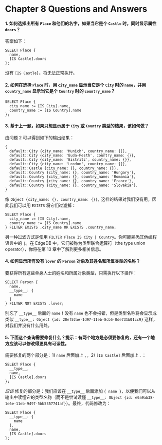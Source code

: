 # Chapter 8 Questions and Answers

#### 1. 如何选择出所有 `Place` 和他们的名字，如果当它是个 `Castle` 时，同时显示属性 `doors`？

答案如下：

```edgeql
SELECT Place {
  name,
  [IS Castle].doors
};
```

没有 `[IS Castle]`，将无法正常执行。

#### 2. 如何在选择 `Place` 时，用 `city_name` 显示当它是个 `City` 时的 `name`，并用 `country_name` 显示当它是个 `Country` 时的 `country_name`？

```edgeql
SELECT Place {
  city_name := [IS City].name,
  country_name := [IS Country].name
};
```

#### 3. 基于上一题，如果只想显示属于 `City` 或 `Country` 类型的结果，该如何做？

由问题 2 可以得到如下的输出结果：

```
{
  default::City {city_name: 'Munich', country_name: {}},
  default::City {city_name: 'Buda-Pesth', country_name: {}},
  default::City {city_name: 'Bistritz', country_name: {}},
  default::City {city_name: 'London', country_name: {}},
  default::Castle {city_name: {}, country_name: {}},
  default::Country {city_name: {}, country_name: 'Hungary'},
  default::Country {city_name: {}, country_name: 'Romania'},
  default::Country {city_name: {}, country_name: 'France'},
  default::Country {city_name: {}, country_name: 'Slovakia'},
}
```

像 `Object {city_name: {}, country_name: {}},` 这样的结果对我们没有用，因此我们可以用 `EXISTS` 将它们过滤掉： 

```edgeql
SELECT Place {
  city_name := [IS City].name,
  country_name := [IS Country].name
} FILTER EXISTS .city_name OR EXISTS .country_name;
```

另一种过滤方式是使用 `FILTER Place IS City | Country`。你可能熟悉其他编程语言中的 `|`。在 EdgeDB 中，它们被称为类型联合运算符（the type union operator），你将在第 13 章中了解到更多相关信息。

#### 4. 如何显示所有没有 `lover` 的 `Person` 对象及其姓名和所属类型的名称？

要获得所有这些单身人士的姓名和所属对象类型，只需执行以下操作：

```edgeql
SELECT Person {
  name,
  __type__: {
    name
  }
} FILTER NOT EXISTS .lover;
```

别忘了 `__type__` 后面的 `name`！没有 `name` 也不会报错，但是类型名称将会显示成类似 `__type__: Object {id: 20ef52ae-1d97-11eb-8cb6-0de731b01cc9}` 这样，对我们并没有什么用处。

#### 5. 下面这个查询需要修复什么？提示：有两个地方是必须要修复的，还有一个地方应该可以修改得更具有可读性。

需要修复的两个部分是：1) `name` 后面加上 `,`，2) `[IS Castle]` 后面加上 `.`：

```edgeql
SELECT Place {
  __type__,
  name,
  [IS Castle].doors
};
```

_应该_ 修复的部分是：我们应该在 `__type__` 后面添加 `{ name }`，以便我们可以从输出中读懂它的类型名称（而不是尝试读懂 `__type__: Object {id: e0a9ab38-1e6e-11eb-9497-5bb5357741af}`）。最终，代码修改为：

```edgeql
SELECT Place {
  __type__: {
    name
  },
  name,
  [IS Castle].doors
};
```
